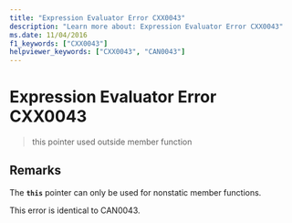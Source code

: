 ```yaml
---
title: "Expression Evaluator Error CXX0043"
description: "Learn more about: Expression Evaluator Error CXX0043"
ms.date: 11/04/2016
f1_keywords: ["CXX0043"]
helpviewer_keywords: ["CXX0043", "CAN0043"]
---
```

# Expression Evaluator Error CXX0043

> this pointer used outside member function

## Remarks

The **`this`** pointer can only be used for nonstatic member functions.

This error is identical to CAN0043.
